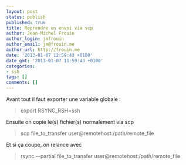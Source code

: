 ```yaml
---
layout: post
status: publish
published: true
title: Reprendre un envoi via scp
author: Jean-Michel Frouin
author_login: jmfrouin
author_email: jm@frouin.me
author_url: http://frouin.me
date: '2013-01-07 12:59:43 +0100'
date_gmt: '2013-01-07 11:59:43 +0100'
categories:
- ssh
tags: []
comments: []
---
```

<p>Avant tout il faut exporter une variable globale :</p>
<blockquote><p>export RSYNC_RSH=ssh</p></blockquote>
<p>Ensuite on copie le(s) fichier(s) normalement via scp </p>
<blockquote><p>scp file_to_transfer user@remotehost:/path/remote_file</p></blockquote>
<p>Et si ça coupe, on relance avec</p>
<blockquote><p>rsync --partial file_to_transfer user@remotehost:/path/remote_file</p></blockquote>
